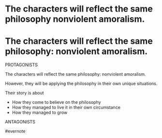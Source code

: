 # The characters will reflect the same philosophy nonviolent amoralism.

# The characters will reflect the same philosophy: nonviolent amoralism.

PROTAGONISTS

The characters will reflect the same philosophy: nonviolent amoralism.

However, they will be applying the philosophy in their own unique situations.

Their story is about

- How they come to believe on the philosophy
- How they managed to live it in their own circumstance
- How they managed to grow

ANTAGONISTS

\#evernote

